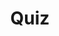 ---
title: "Quiz"
passing_percentage: 70
layout: "test"
type: "test"
questions:
  - id: "q1"
    text: "What is the primary purpose of creating a Team in Meshery?"
    type: "single-answer"
    marks: 2
    options:
      - id: "a"
        text: "To create Kubernetes cluster connections"
      - id: "b"
        text: "To manage and share access to resources such as Workspaces, Designs, and Environments"
        is_correct: true
      - id: "c"
        text: "To deploy applications to the cluster"
      - id: "d"
        text: "To provide database storage solutions"
  - id: "q2"
    text: "Which components are essential for efficient resource management in Workspaces?"
    type: "multiple-answers"
    marks: 2
    options:
      - id: "a"
        text: "Environments"
        is_correct: true
      - id: "b"
        text: "Connections"
        is_correct: true
      - id: "c"
        text: "Service meshes"
      - id: "d"
        text: "Container registries"
  - id: "q3"
    text: "What happens when you upload an invalid kubeconfig file when adding a cluster connection?"
    type: "single-answer"
    marks: 2
    options:
      - id: "a"
        text: "The cluster is added with limited functionality"
      - id: "b"
        text: "You receive an error message and need to upload the correct file"
        is_correct: true
      - id: "c"
        text: "Meshery automatically fixes the configuration"
      - id: "d"
        text: "The file is saved but marked as invalid"
---